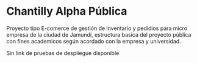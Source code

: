 # Chantilly Alpha Pública

Proyecto tipo E-comerce de gestión de inventario y pedidios para micro empresa de la ciudad de Jamundí, estructura basíca del proyecto pública con fines academicos según
acordado con la empresa y universidad.

Sin link de pruebas de despliegue disponible
